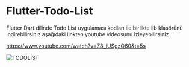 # Flutter-Todo-List

Flutter Dart dilinde Todo List uygulaması kodları ile birlikte lib klasörünü indirebilirsiniz aşağıdaki linkten youtube videosunu izleyebilirsiniz.

https://www.youtube.com/watch?v=Z8_iUSgzQ60&t=5s


![TODOLİST](https://user-images.githubusercontent.com/121056717/231094948-c8605cc5-4c31-41b6-a7f3-7a033f8e5250.PNG)
